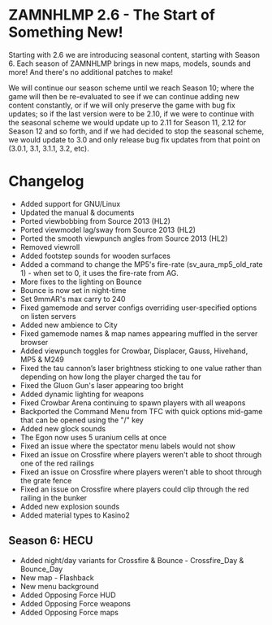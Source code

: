 # ZAMNHLMP 2.6 - The Start of Something New!
Starting with 2.6 we are introducing seasonal content, starting with Season 6. Each season of ZAMNHLMP brings in new maps,
models, sounds and more! And there's no additional patches to make!

We will continue our season scheme until we reach Season 10; where
the game will then be re-evaluated to see if we can continue adding new content
constantly, or if we will only preserve the game with bug fix updates; so
if the last version were to be 2.10, if we were to continue with the seasonal
scheme we would update up to 2.11 for Season 11, 2.12 for Season 12 and so forth,
and if we had decided to stop the seasonal scheme, we would update to 3.0 and only
release bug fix updates from that point on (3.0.1, 3.1, 3.1.1, 3.2, etc).

# Changelog
- Added support for GNU/Linux
- Updated the manual & documents
- Ported viewbobbing from Source 2013 (HL2)
- Ported viewmodel lag/sway from Source 2013 (HL2)
- Ported the smooth viewpunch angles from Source 2013 (HL2)
- Removed viewroll
- Added footstep sounds for wooden surfaces
- Added a command to change the MP5's fire-rate (sv_aura_mp5_old_rate 1) - when set to 0, it uses the fire-rate from AG.
- More fixes to the lighting on Bounce
- Bounce is now set in night-time
- Set 9mmAR's max carry to 240
- Fixed gamemode and server configs overriding user-specified options on listen servers
- Added new ambience to City
- Fixed gamemode names & map names appearing muffled in the server browser
- Added viewpunch toggles for Crowbar, Displacer, Gauss, Hivehand, MP5 & M249
- Fixed the tau cannon’s laser brightness sticking to one value rather than depending on how long the player charged the tau for
- Fixed the Gluon Gun's laser appearing too bright
- Added dynamic lighting for weapons
- Fixed Crowbar Arena continuing to spawn players with all weapons
- Backported the Command Menu from TFC with quick options mid-game that can be opened using the "/" key
- Added new glock sounds
- The Egon now uses 5 uranium cells at once
- Fixed an issue where the spectator menu labels would not show
- Fixed an issue on Crossfire where players weren't able to shoot through one of the red railings
- Fixed an issue on Crossfire where players weren't able to shoot through the grate fence
- Fixed an issue on Crossfire where players could clip through the red railing in the bunker
- Added new explosion sounds
- Added material types to Kasino2

## Season 6: HECU
- Added night/day variants for Crossfire & Bounce - Crossfire_Day & Bounce_Day
- New map - Flashback
- New menu background
- Added Opposing Force HUD
- Added Opposing Force weapons
- Added Opposing Force maps

